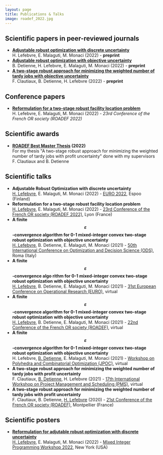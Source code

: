 ```yaml
---
layout: page
title: Publications & Talks
image: roadef_2022.jpg
---
```


## Scientific papers in peer-reviewed journals

- **[Adjustable robust optimization with discrete uncertainty](https://www.researchgate.net/publication/356537304_Adaptive_robust_optimization_with_discrete_uncertainty)** <br> H. Lefebvre, E. Malaguti, M. Monaci (2022) - **preprint**
- **[Adjustable robust optimization with objective uncertainty](https://www.researchgate.net/publication/354986560_Adaptive_robust_optimization_with_objective_uncertainty)** <br> B. Detienne, H. Lefebvre, E. Malaguti, M. Monaci (2022) - **preprint**
- **[A two-stage robust approach for minimizing the weighted number of tardy jobs with objective uncertainty](https://www.researchgate.net/publication/343163251_A_two-stage_robust_approach_for_the_weighted_number_of_tardy_jobs_with_objective_uncertainty)** <br> F. Clautiaux, B. Detienne, H. Lefebvre (2022) - **preprint**

## Conference papers

- **[Reformulation for a two-stage robust facility location problem](https://hal.archives-ouvertes.fr/hal-03596230/document)** <br> H. Lefebvre, E. Malaguti, M. Monaci (2022) - _23rd Conference of the French OR society (ROADEF 2022)_

## Scientific awards

- **[ROADEF Best Master Thesis](https://www.roadef.org/roadef-prix-etudiant-master) (2022)** <br> For my thesis "A two-stage robust approach for minimizing the weighted number of tardy jobs with profit uncertainty" done with my supervisors F. Clautiaux and B. Detienne

## Scientific talks

- **Adjustable Robust Optimization with discrete uncertainty** <br> <u>H. Lefebvre</u>, E. Malaguti, M. Monaci (2022) - [EURO 2022](https://euro2022espoo.com/), Espoo (Finland)
- **Reformulation for a two-stage robust facility location problem** <br> <u>H. Lefebvre</u>, E. Malaguti, M. Monaci (2022) - [23rd Conference of the French OR society (ROADEF 2022)](https://roadef2022.sciencesconf.org/), Lyon (France)
- **A finite $$\varepsilon$$-convergence algorithm for 0-1 mixed-integer convex two-stage robust optimization with objective uncertainty** <br> <u>H. Lefebvre</u>, B. Detienne, E. Malaguti, M. Monaci (2021) - [50th International Conference on Optimization and Decision Science (ODS)](https://euro2022espoo.com/),
Roma (Italy)
- **A finite $$\varepsilon$$-convergence algo
rithm for 0-1 mixed-integer convex two-stage robust optimization with objective uncertainty** <br> <u>H. Lefebvre</u>, B. Detienne, E. Malaguti, M. Monaci (2021) - [31st European Conference on Operational Research (EURO)](https://euro2021athens.com/), virtual
- **A finite $$\varepsilon$$-convergence algorithm for 0-1 mixed-integer convex two-stage robust optimization with objective uncertainty** <br> <u>H. Lefebvre</u>, B. Detienne, E. Malaguti, M. Monaci (2021) - [22nd Conference of the French OR society (ROADEF)](https://roadef2021.sciencesconf.org/), virtual
- **A finite $$\varepsilon$$-convergence algorithm for 0-1 mixed-integer convex two-stage robust optimization with objective uncertainty** <br> H. Lefebvre, <u>B. Detienne</u>, E. Malaguti, M. Monaci (2021) - [Workshop on Polyhedra and Combinatorial Optimization (JPOC)](https://www.lamsade.dauphine.fr/~poc/jpoc12/programme.php), virtual
- **A two-stage robust approach for minimizing the weighted number of tardy jobs with profit uncertainty** <br> F. Clautiaux, <u>B. Detienne</u>, H. Lefebvre (2021) - [17th International Workshop on Project Management and Scheduling (PMS)](https://pms2020.sciencesconf.org/), virtual
- **A two-stage robust approach for minimizing the weighted number of tardy jobs with profit uncertainty** <br> F. Clautiaux, B. Detienne, <u>H. Lefebvre</u> (2020) - [21st Conference of the French OR society (ROADEF)](https://roadef2020.sciencesconf.org/), Montpellier (France)

## Scientific posters

- **[Reformulation for adjutable robust optimization with discrete uncertainty](/public/pdf/MIP_poster.pdf)** <br> <u>H. Lefebvre</u>, E. Malaguti, M. Monaci (2022) - [Mixed Integer Programming Workshop 2022](https://www.mixedinteger.org/2022/), New York (USA)